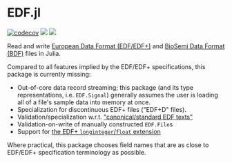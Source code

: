 # EDF.jl

[![codecov](https://codecov.io/gh/beacon-biosignals/EDF.jl/branch/master/graph/badge.svg?token=E8vy5nZtJF)](https://codecov.io/gh/beacon-biosignals/EDF.jl)
[![](https://img.shields.io/badge/docs-stable-blue.svg)](https://beacon-biosignals.github.io/EDF.jl/stable)
[![](https://img.shields.io/badge/docs-latest-blue.svg)](https://beacon-biosignals.github.io/EDF.jl/dev)

Read and write [European Data Format (EDF/EDF+)](https://www.edfplus.info/) and [BioSemi Data Format (BDF)](https://www.biosemi.com/faq/file_format.htm) files in Julia.

Compared to all features implied by the EDF/EDF+ specifications, this package is currently missing:

- Out-of-core data record streaming; this package (and its type representations, i.e. `EDF.Signal`) generally assumes the user is loading all of a file's sample data into memory at once.
- Specialization for discontinuous EDF+ files ("EDF+D" files).
- Validation/specialization w.r.t. ["canonical/standard EDF texts"](https://www.edfplus.info/specs/edftexts.html)
- Validation-on-write of manually constructed `EDF.File`s
- Support for [the EDF+ `longinteger`/`float` extension](https://www.edfplus.info/specs/edffloat.html)

Where practical, this package chooses field names that are as close to EDF/EDF+ specification terminology as possible.
